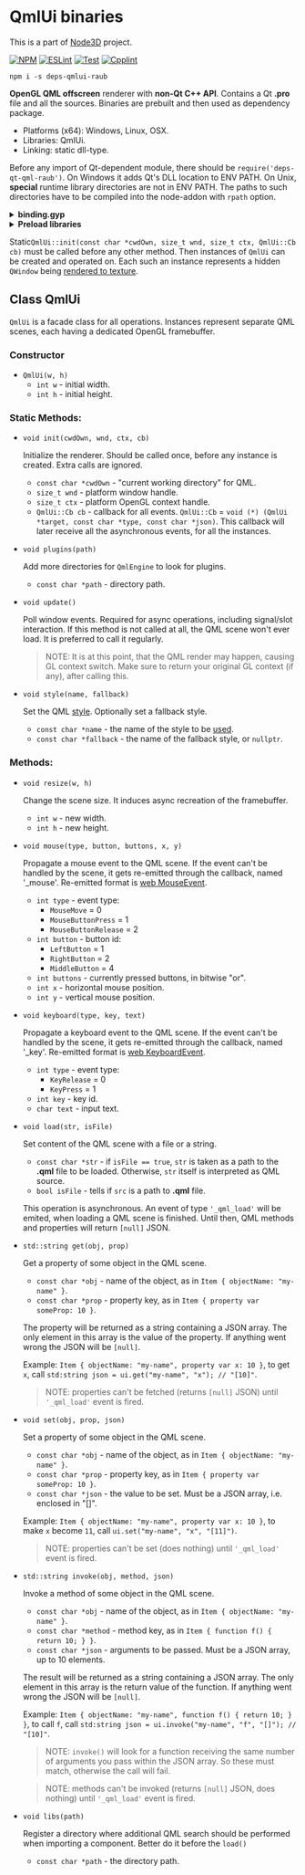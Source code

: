# QmlUi binaries

This is a part of [Node3D](https://github.com/node-3d) project.

[![NPM](https://badge.fury.io/js/deps-qmlui-raub.svg)](https://badge.fury.io/js/deps-qmlui-raub)
[![ESLint](https://github.com/node-3d/deps-qmlui-raub/actions/workflows/eslint.yml/badge.svg)](https://github.com/node-3d/deps-qmlui-raub/actions/workflows/eslint.yml)
[![Test](https://github.com/node-3d/deps-qmlui-raub/actions/workflows/test.yml/badge.svg)](https://github.com/node-3d/deps-qmlui-raub/actions/workflows/test.yml)
[![Cpplint](https://github.com/node-3d/deps-qmlui-raub/actions/workflows/cpplint.yml/badge.svg)](https://github.com/node-3d/deps-qmlui-raub/actions/workflows/cpplint.yml)

```console
npm i -s deps-qmlui-raub
```

**OpenGL QML offscreen** renderer with **non-Qt C++ API**.
Contains a Qt **.pro** file and all the sources.
Binaries are prebuilt and then used as dependency package.

* Platforms (x64): Windows, Linux, OSX.
* Libraries: QmlUi.
* Linking: static dll-type.


Before any import of Qt-dependent module, there should be `require('deps-qt-qml-raub')`.
On Windows it adds Qt's DLL location to ENV PATH.
On Unix, **special** runtime library directories are not in ENV PATH. The paths
to such directories have to be compiled into the node-addon with `rpath` option.

<details>

<summary><b>binding.gyp</b></summary>

```javascript
  'variables': {
    'qt_core_bin': '<!(node -p "require(\'deps-qmlui-raub\').core.bin")',
    'qt_gui_bin': '<!(node -p "require(\'deps-qmlui-raub\').gui.bin")',
    'qt_qml_bin': '<!(node -p "require(\'deps-qmlui-raub\').qml.bin")',
    'qmlui_include': '<!(node -p "require(\'deps-qmlui-raub\').include")',
    'qmlui_bin': '<!(node -p "require(\'deps-qmlui-raub\').bin")',
  },
  ...
  'targets': [
    {
      'target_name': '...',
      
      'include_dirs': [
        '<(qmlui_include)',
      ],
      
      'library_dirs': [ '<(qmlui_bin)' ],
      'libraries'    : [ '-lqmlui' ],
      
      'conditions': [
        
        ['OS=="linux"', {
          'libraries': [
            '<(qmlui_bin)/libqmlui.so',
            "-Wl,-rpath,'$$ORIGIN'",
            "-Wl,-rpath,'$$ORIGIN/../node_modules/deps-qt-core-raub/<(bin)'",
            "-Wl,-rpath,'$$ORIGIN/../node_modules/deps-qt-gui-raub/<(bin)'",
            "-Wl,-rpath,'$$ORIGIN/../node_modules/deps-qt-qml-raub/<(bin)'",
            "-Wl,-rpath,'$$ORIGIN/../../deps-qt-core-raub/<(bin)'",
            "-Wl,-rpath,'$$ORIGIN/../../deps-qt-gui-raub/<(bin)'",
            "-Wl,-rpath,'$$ORIGIN/../../deps-qt-qml-raub/<(bin)'",
            '<(qt_core_bin)/libicui18n.so.56',
            '<(qt_core_bin)/libicuuc.so.56',
            '<(qt_core_bin)/libicudata.so.56',
            '<(qt_core_bin)/libicuio.so.56',
            '<(qt_core_bin)/libicule.so.56',
            '<(qt_core_bin)/libicutu.so.56',
            '<(qt_core_bin)/libQt5Core.so.5',
            '<(qt_core_bin)/libQt5Network.so.5',
            '<(qt_core_bin)/libQt5DBus.so.5',
            '<(qt_gui_bin)/libQt5Gui.so.5',
            '<(qt_gui_bin)/libQt5OpenGL.so.5',
            '<(qt_gui_bin)/libQt5Widgets.so.5',
            '<(qt_gui_bin)/libQt5XcbQpa.so.5',
            '<(qt_qml_bin)/libQt5Qml.so.5',
            '<(qt_qml_bin)/libQt5Quick.so.5',
            '<(qt_qml_bin)/libQt5QuickControls2.so.5',
            '<(qt_qml_bin)/libQt5QuickTemplates2.so.5',
            '<(qt_qml_bin)/libQt5QuickWidgets.so.5',
          ],
        }],
        
        ['OS=="mac"', {
          'libraries': [
            '<(qmlui_bin)/libqmlui.dylib',
            '-Wl,-rpath,@loader_path',
            '-Wl,-rpath,@loader_path/../node_modules/deps-qt-core-raub/<(bin)',
            '-Wl,-rpath,@loader_path/../node_modules/deps-qt-gui-raub/<(bin)',
            '-Wl,-rpath,@loader_path/../node_modules/deps-qt-qml-raub/<(bin)',
            '-Wl,-rpath,@loader_path/../../deps-qt-core-raub/<(bin)',
            '-Wl,-rpath,@loader_path/../../deps-qt-gui-raub/<(bin)',
            '-Wl,-rpath,@loader_path/../../deps-qt-qml-raub/<(bin)',
          ],
        }],
        
        ['OS=="win"', {
          'libraries'     : [ '-lqmlui' ],
        }],
        
      ],
    },
```

</details>

<details>

<summary><b>Preload libraries</b></summary>

```cpp
#ifdef __linux__
	#include <dlfcn.h>
#endif

	// ... inside some kind of init() function
	#ifdef __linux__
	dlopen("libicui18n.so.56", RTLD_LAZY);
	dlopen("libicuuc.so.56", RTLD_LAZY);
	dlopen("libicudata.so.56", RTLD_LAZY);
	dlopen("libicuio.so.56", RTLD_LAZY);
	dlopen("libicule.so.56", RTLD_LAZY);
	dlopen("libicutu.so.56", RTLD_LAZY);
	dlopen("libQt5Core.so.5", RTLD_LAZY);
	dlopen("libQt5Network.so.5", RTLD_LAZY);
	dlopen("libQt5DBus.so.5", RTLD_LAZY);
	dlopen("libQt5Gui.so.5", RTLD_LAZY);
	dlopen("libQt5OpenGL.so.5", RTLD_LAZY);
	dlopen("libQt5Widgets.so.5", RTLD_LAZY);
	dlopen("libQt5XcbQpa.so.5", RTLD_LAZY);
	dlopen("libQt5Qml.so.5", RTLD_LAZY);
	dlopen("libQt5Quick.so.5", RTLD_LAZY);
	dlopen("libQt5QuickControls2.so.5", RTLD_LAZY);
	dlopen("libQt5QuickTemplates2.so.5", RTLD_LAZY);
	dlopen("libQt5QuickWidgets.so.5", RTLD_LAZY);
	#endif
```

</details>

Static`QmlUi::init(const char *cwdOwn, size_t wnd, size_t ctx, QmlUi::Cb cb)`
must be called before any other method.
Then instances of `QmlUi` can be created and operated on. Each such
an instance represents a hidden `QWindow` being
[rendered to texture](http://www.opengl-tutorial.org/intermediate-tutorials/tutorial-14-render-to-texture/).


## Class QmlUi

`QmlUi` is a facade class for all operations. Instances represent separate QML scenes,
each having a dedicated OpenGL framebuffer.

### Constructor

* `QmlUi(w, h)`
	* `int w` - initial width.
	* `int h` - initial height.


### Static Methods:

* `void init(cwdOwn, wnd, ctx, cb)`
	
	Initialize the renderer. Should be called once, before any instance is created.
	Extra calls are ignored.
	* `const char *cwdOwn` - "current working directory" for QML.
	* `size_t wnd` - platform window handle.
	* `size_t ctx` - platform OpenGL context handle.
	* `QmlUi::Cb cb` - callback for all events.
	`QmlUi::Cb` = `void (*) (QmlUi *target, const char *type, const char *json)`.
	This callback will later receive all the asynchronous events, for all the instances.


* `void plugins(path)`
	
	Add more directories for `QmlEngine` to look for plugins.
	* `const char *path` - directory path.


* `void update()`
	
	Poll window events. Required for async operations, including signal/slot interaction.
	If this method is not called at all, the QML scene won't ever load. It is preferred
	to call it regularly.
	> NOTE: It is at this point, that the QML render may happen, causing GL context
	switch. Make sure to return your original GL context (if any), after calling this.


* `void style(name, fallback)`
	
	Set the QML [style](https://doc.qt.io/qt-5/qquickstyle.html#setStyle).
	Optionally set a fallback style.
	* `const char *name` - the name of the style to be [used](https://doc.qt.io/qt-5/qtquickcontrols2-styles.html#using-styles-in-qt-quick-controls).
	* `const char *fallback` - the name of the fallback style, or `nullptr`.


### Methods:

* `void resize(w, h)`
	
	Change the scene size. It induces async recreation of the framebuffer.
	* `int w` - new width.
	* `int h` - new height.


* `void mouse(type, button, buttons, x, y)`
	
	Propagate a mouse event to the QML scene. If the event can't be handled
	by the scene, it gets re-emitted through the callback, named '\_mouse'.
	Re-emitted format is
	[web MouseEvent](https://developer.mozilla.org/en-US/docs/Web/API/MouseEvent).
	* `int type` - event type:
		* `MouseMove` = 0
		* `MouseButtonPress` = 1
		* `MouseButtonRelease` = 2
	* `int button` - button id:
		* `LeftButton` = 1
		* `RightButton` = 2
		* `MiddleButton` = 4
	* `int buttons` - currently pressed buttons, in bitwise "or".
	* `int x` - horizontal mouse position.
	* `int y` - vertical mouse position.


* `void keyboard(type, key, text)`
	
	Propagate a keyboard event to the QML scene. If the event can't be handled
	by the scene, it gets re-emitted through the callback, named '\_key'.
	Re-emitted format is
	[web KeyboardEvent](https://developer.mozilla.org/en-US/docs/Web/API/KeyboardEvent).
	* `int type` - event type:
		* `KeyRelease` = 0
		* `KeyPress` = 1
	* `int key` - key id.
	* `char text` - input text.


* `void load(str, isFile)`
	
	Set content of the QML scene with a file or a string.
	* `const char *str` - if `isFile == true`, `str` is taken as a path to the
	**.qml** file to be loaded. Otherwise, `str` itself is interpreted as QML
	source.
	* `bool isFile` - tells if `src` is a path to **.qml** file.
	
	This operation is asynchronous. An event of type `'_qml_load'` will be emited, when
	loading a QML scene is finished. Until then, QML methods and properties will
	return `[null]` JSON.


* `std::string get(obj, prop)`
	
	Get a property of some object in the QML scene.
	* `const char *obj` - name of the object, as in `Item { objectName: "my-name" }`.
	* `const char *prop` - property key, as in `Item { property var someProp: 10 }`.
	
	The property will be returned as a string containing a JSON array. The only
	element in this array is the value of the property. If anything went wrong
	the JSON will be `[null]`.
	
	Example: `Item { objectName: "my-name", property var x: 10 }`, to get `x`,
	call `std:string json = ui.get("my-name", "x"); // "[10]"`.
	
	> NOTE: properties can't be fetched (returns `[null]` JSON)
	until `'_qml_load'` event is fired.


* `void set(obj, prop, json)`
	
	Set a property of some object in the QML scene.
	* `const char *obj` - name of the object, as in `Item { objectName: "my-name" }`.
	* `const char *prop` - property key, as in `Item { property var someProp: 10 }`.
	* `const char *json` - the value to be set. Must be a JSON array, i.e. enclosed in "[]".
	
	Example: `Item { objectName: "my-name", property var x: 10 }`, to make `x`
	become `11`, call `ui.set("my-name", "x", "[11]")`.
	
	> NOTE: properties can't be set (does nothing) until `'_qml_load'` event is fired.


* `std::string invoke(obj, method, json)`
	
	Invoke a method of some object in the QML scene.
	* `const char *obj` - name of the object, as in `Item { objectName: "my-name" }`.
	* `const char *method` - method key, as in `Item { function f() { return 10; } }`.
	* `const char *json` - arguments to be passed. Must be a JSON array, up to 10 elements.
	
	The result will be returned as a string containing a JSON array. The only
	element in this array is the return value of the function. If anything went wrong
	the JSON will be `[null]`.
	
	Example: `Item { objectName: "my-name", function f() { return 10; } }`, to call `f`,
	call `std:string json = ui.invoke("my-name", "f", "[]"); // "[10]"`.
	
	> NOTE: `invoke()` will look for a function receiving the same number of arguments
	you pass within the JSON array. So these must match, otherwise the call will fail.
	
	> NOTE: methods can't be invoked (returns `[null]` JSON, does nothing)
	until `'_qml_load'` event is fired.


* `void libs(path)`
	
	Register a directory where additional QML search should be performed when
	importing a component. Better do it before the `load()`
	* `const char *path` - the directory path.
